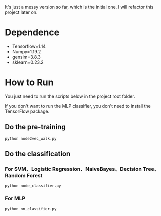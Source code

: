 It's just a messy version so far, which is the initial one. I will refactor this project later on.

#  Dependence
*   Tensorflow=1.14
*   Numpy=1.19.2
*   gensim=3.8.3
*   sklearn=0.23.2

# How to Run
You just need to run the scripts below in the project root folder.

If you don't want to run the MLP classifier, you don't need to install the TensorFlow package.

## Do the pre-training
```script
python node2vec_walk.py
```

## Do the classification
### For SVM、Logistic Regression、NaiveBayes、Decision Tree、Random Forest
```script
python node_classifier.py
```

### For MLP
```script
python nn_classifier.py
```

